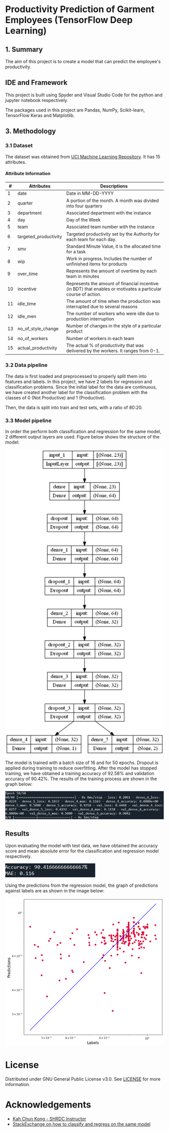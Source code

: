 # Productivity Prediction of Garment Employees (TensorFlow Deep Learning)
## 1. Summary
The aim of this project is to create a model that can predict the employee's productivity.

## IDE and Framework
This project is built using Spyder and Visual Studio Code for the python and jupyter notebook respectively. 

The packages used in this project are Pandas, NumPy, Scikit-learn, TensorFlow Keras and Matplotlib.
 
## 3. Methodology

### 3.1 Dataset
The dataset was obtained from [UCI Machine Learning Repository](https://archive.ics.uci.edu/ml/datasets/Productivity+Prediction+of+Garment+Employees). It has 15 attributes.

#### Attribute Information

| # | Attributes|Descriptions|
|------|------|------|
|   1  | date  |Date in MM-DD-YYYY|     
|   2  | quarter  |  A portion of the month. A month was divided into four quarters|    
|   3  | department  | Associated department with the instance|
|   4  | day  |Day of the Week| 
|   5  | team  | Associated team number with the instance| 
|   6  | targeted_productivity  |Targeted productivity set by the Authority for each team for each day.|
|   7  | smv   |Standard Minute Value, it is the allocated time for a task|
|   8  | wip  |Work in progress. Includes the number of unfinished items for products|
|   9  | over_time  |Represents the amount of overtime by each team in minutes|
|   10  | incentive  |Represents the amount of financial incentive (in BDT) that enables or motivates a particular course of action.|
|   11  |idle_time |  The amount of time when the production was interrupted due to several reasons|
|   12  | idle_men  |The number of workers who were idle due to production interruption|
|   13  | no_of_style_change   |Number of changes in the style of a particular product|
|   14  | no_of_workers   |Number of workers in each team|
|   15  | actual_productivity   |The actual % of productivity that was delivered by the workers. It ranges from 0-1.

### 3.2 Data pipeline

The data is first loaded and preprocessed to properly split them into features and labels. In this project, we have 2 labels for regression and classification problems. Since the initial label for the data are continuous, we have created another label for the classification problem with the classes of 0 (Not Productive) and 1 (Productive).

Then, the data is split into train and test sets, with a ratio of 80:20.

### 3.3 Model pipeline
In order the perform both classification and regression for the same model, 2 different output layers are used. 
Figure below shows the structure of the model:

![Model Structure](public/model.png)

The model is trained with a batch size of 16 and for 50 epochs. Dropout is applied during training to reduce overfitting. After the model has stopped training, we have obtained a training accuracy of 92.58% and validation accuracy of 90.42%. The results of the training process are shown in the graph below:

![Graph](public/train_result.png)

## Results

Upon evaluating the model with test data, we have obtained the accuracy score and mean absolute error for the classification and regression model respectively. 

![Classification Results](public/score.png)

Using the predictions from the regression model, the graph of predictions against labels are as shown in the image below:

![Regression Results](public/pred_vs_values.png)

# License
Distributed under GNU General Public License v3.0. See [LICENSE](LICENSE) for more information.

# Acknowledgements
- [Kah Chun Kong - SHRDC Instructor ](https://github.com/ch4mploo/)
- [StackExchange on how to classify and regress on the same model](https://stats.stackexchange.com/questions/77330/classify-and-regress-at-the-same-time)
